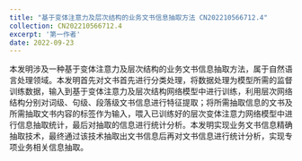 ```yaml
---
title: "基于变体注意力及层次结构的业务文书信息抽取方法 CN202210566712.4"
collection: CN202210566712.4
excerpt: '第一作者'
date: 2022-09-23
---
```


本发明涉及一种基于变体注意力及层次结构的业务文书信息抽取方法，属于自然语言处理领域。本发明首先对文书首先进行分类处理，将数据处理为模型所需的监督训练数据，输入到基于变体注意力及层次结构网络模型中进行训练，利用层次网络结构分别对词级、句级、段落级文书信息进行特征提取；将所需抽取信息的文书及所需抽取文书内容的标签作为输入，喂入已训练好的层次变体注意力网络模型中进行信息抽取统计，最后对抽取的信息进行统计分析。本发明实现业务文书信息精确抽取技术，最终通过该技术抽取出文书信息后再对文书信息进行统计分析，实现专项业务相关信息抽取。

